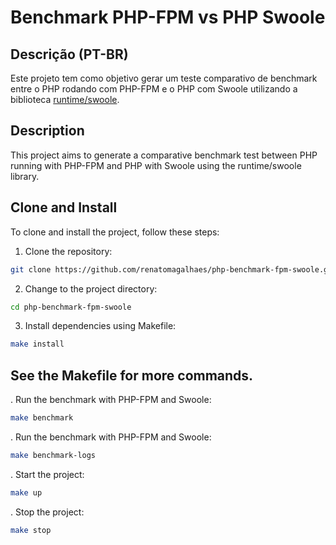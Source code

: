 # Benchmark PHP-FPM vs PHP Swoole

## Descrição (PT-BR)
Este projeto tem como objetivo gerar um teste comparativo de benchmark entre o PHP rodando com PHP-FPM e o PHP com Swoole utilizando a biblioteca [runtime/swoole](https://github.com/php-runtime/swoole).

## Description
This project aims to generate a comparative benchmark test between PHP running with PHP-FPM and PHP with Swoole using the runtime/swoole library.

## Clone and Install
To clone and install the project, follow these steps:

1. Clone the repository:
  ```bash
  git clone https://github.com/renatomagalhaes/php-benchmark-fpm-swoole.git
  ```

2. Change to the project directory:
  ```bash
  cd php-benchmark-fpm-swoole
  ```

3. Install dependencies using Makefile:
  ```bash
  make install
  ```

## See the Makefile for more commands.

. Run the benchmark with PHP-FPM and Swoole:
  ```bash
  make benchmark
  ```

. Run the benchmark with PHP-FPM and Swoole:
  ```bash
  make benchmark-logs
  ```

. Start the project:
  ```bash
  make up
  ```

. Stop the project:
  ```bash
  make stop
  ```
